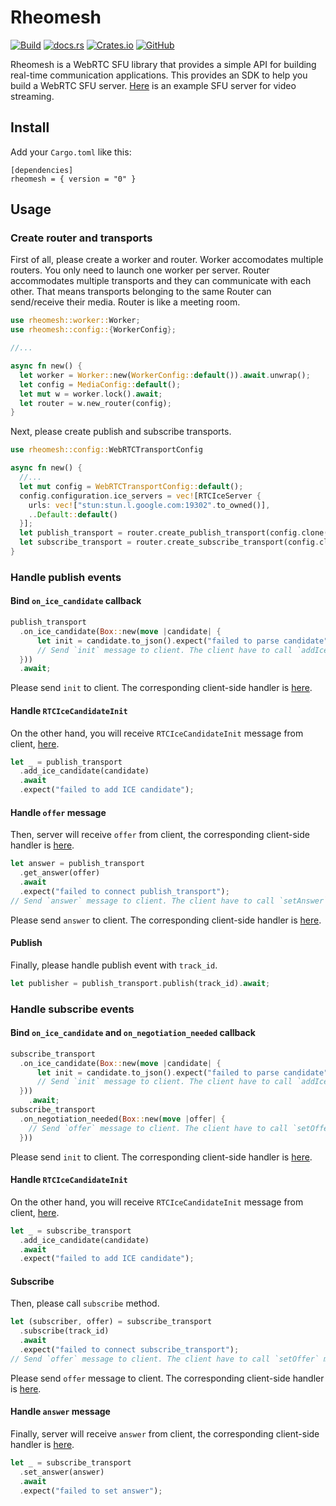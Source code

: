 # Rheomesh
[![Build](https://github.com/h3poteto/rheomesh/actions/workflows/build.yml/badge.svg)](https://github.com/h3poteto/rheomesh/actions/workflows/build.yml)
[![docs.rs](https://img.shields.io/docsrs/rheomesh/latest)](https://docs.rs/rheomesh/latest/rheomesh/)
[![Crates.io](https://img.shields.io/crates/v/rheomesh)](https://crates.io/crates/rheomesh)
[![GitHub](https://img.shields.io/github/license/h3poteto/rheomesh)](https://github.com/h3poteto/rheomesh/LICENSE)

Rheomesh is a WebRTC SFU library that provides a simple API for building real-time communication applications. This provides an SDK to help you build a WebRTC SFU server.
[Here](https://github.com/h3poteto/rheomesh/blob/master/sfu/examples/media_server.rs) is an example SFU server for video streaming.

## Install
Add your `Cargo.toml` like this:
```
[dependencies]
rheomesh = { version = "0" }
```

## Usage
### Create router and transports
First of all, please create a worker and router. Worker accomodates multiple routers. You only need to launch one worker per server. Router accommodates multiple transports and they can communicate with each other. That means transports belonging to the same Router can send/receive their media. Router is like a meeting room.

```rust
use rheomesh::worker::Worker;
use rheomesh::config::{WorkerConfig};

//...

async fn new() {
  let worker = Worker::new(WorkerConfig::default()).await.unwrap();
  let config = MediaConfig::default();
  let mut w = worker.lock().await;
  let router = w.new_router(config);
}
```

Next, please create publish and subscribe transports.

```rust
use rheomesh::config::WebRTCTransportConfig

async fn new() {
  //...
  let mut config = WebRTCTransportConfig::default();
  config.configuration.ice_servers = vec![RTCIceServer {
    urls: vec!["stun:stun.l.google.com:19302".to_owned()],
    ..Default::default()
  }];
  let publish_transport = router.create_publish_transport(config.clone()).await;
  let subscribe_transport = router.create_subscribe_transport(config.clone()).await;
}
```

### Handle publish events
#### Bind `on_ice_candidate` callback
```rust
publish_transport
  .on_ice_candidate(Box::new(move |candidate| {
      let init = candidate.to_json().expect("failed to parse candidate");
      // Send `init` message to client. The client have to call `addIceCandidate` method with this parameter.
  }))
  .await;
```
Please send `init` to client. The corresponding client-side handler is [here](https://github.com/h3poteto/rheomesh/client/README.md#handle-rtcicecandidateinit).

#### Handle `RTCIceCandidateInit`
On the other hand, you will receive `RTCIceCandidateInit` message from client, [here](https://github.com/h3poteto/rheomesh/blob/master/client/README.md#bind-icecandidate-events).

```rust
let _ = publish_transport
  .add_ice_candidate(candidate)
  .await
  .expect("failed to add ICE candidate");
```
#### Handle `offer` message
Then, server will receive `offer` from client, the corresponding client-side handler is [here](https://github.com/h3poteto/rheomesh/blob/master/client/README.md#publish).
```rust
let answer = publish_transport
  .get_answer(offer)
  .await
  .expect("failed to connect publish_transport");
// Send `answer` message to client. The client have to call `setAnswer` method.
```
Please send `answer` to client. The corresponding client-side handler is [here](https://github.com/h3poteto/rheomesh/blob/master/client/README.md#handle-answer-message).

#### Publish
Finally, please handle publish event with `track_id`.
```rust
let publisher = publish_transport.publish(track_id).await;
```

### Handle subscribe events
#### Bind `on_ice_candidate` and `on_negotiation_needed` callback
```rust
subscribe_transport
  .on_ice_candidate(Box::new(move |candidate| {
      let init = candidate.to_json().expect("failed to parse candidate");
      // Send `init` message to client. The client have to call `addIceCandidate` method with this parameter.
  }))
    .await;
subscribe_transport
  .on_negotiation_needed(Box::new(move |offer| {
    // Send `offer` message to client. The client have to call `setOffer` method.
  }))
```
Please send `init` to client. The corresponding client-side handler is [here](https://github.com/h3poteto/rheomesh/blob/master/client/README.md#handle-rtcicecandidateinit-1).

#### Handle `RTCIceCandidateInit`
On the other hand, you will receive `RTCIceCandidateInit` message from client, [here](https://github.com/h3poteto/rheomesh/blob/master/client/README.md#bind-icecandidate-events-1).

```rust
let _ = subscribe_transport
  .add_ice_candidate(candidate)
  .await
  .expect("failed to add ICE candidate");
```
#### Subscribe
Then, please call `subscribe` method.
```rust
let (subscriber, offer) = subscribe_transport
  .subscribe(track_id)
  .await
  .expect("failed to connect subscribe_transport");
// Send `offer` message to client. The client have to call `setOffer` method.
```
Please send `offer` message to client. The corresponding client-side handler is [here](https://github.com/h3poteto/rheomesh/blob/master/client/README.md#handle-offer-message).
#### Handle `answer` message
Finally, server will receive `answer` from client, the corresponding client-side handler is [here](https://github.com/h3poteto/rheomesh/blob/master/client/README.md#handle-offer-message).
```rust
let _ = subscribe_transport
  .set_answer(answer)
  .await
  .expect("failed to set answer");
```
